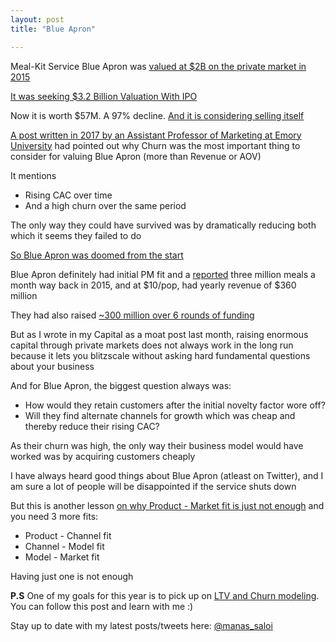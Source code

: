 ```yaml
---
layout: post
title: "Blue Apron"

---
```


Meal-Kit Service Blue Apron was [valued at $2B on the private market in 2015](https://angel.co/company/blue-apron/funding)

[It was seeking $3.2 Billion Valuation With IPO](https://fortune.com/2017/06/19/blue-apron-ipo-2/)

Now it is worth $57M. A 97% decline. [And it is considering selling itself](https://techcrunch.com/2020/02/18/blue-apron-is-considering-selling-itself/)

[A post written in 2017 by an Assistant Professor of Marketing at Emory University](https://www.linkedin.com/pulse/blue-aprons-ipo-filing-implies-troubling-customer-daniel-mccarthy/) had pointed out why Churn was the most important thing to consider for valuing Blue Apron (more than Revenue or AOV)

It mentions
- Rising CAC over time
- And a high churn over the same period

The only way they could have survived was by dramatically reducing both which it seems they failed to do

[So Blue Apron was doomed from the start](https://twitter.com/adam_keesling/status/1176992941488738304)

Blue Apron definitely had initial PM fit and a [reported](https://techcrunch.com/2015/06/09/blue-apron-cooks-up-135-million-in-series-d-funding/) three million meals a month way back in 2015, and at $10/pop, had yearly revenue of $360 million

They had also raised [~300 million over 6 rounds of funding](https://angel.co/company/blue-apron/funding)

But as I wrote in my Capital as a moat post last month, raising enormous capital through private markets does not always work in the long run because it lets you blitzscale without asking hard fundamental questions about your business

And for Blue Apron, the biggest question always was:
- How would they retain customers after the initial novelty factor wore off?
- Will they find alternate channels for growth which was cheap and thereby reduce their rising CAC?

As their churn was high, the only way their business model would have worked was by acquiring customers cheaply

I have always heard good things about Blue Apron (atleast on Twitter), and I am sure a lot of people will be disappointed if the service shuts down

But this is another lesson [on why Product - Market fit is just not enough](https://manassaloi.com/2019/11/02/product-business-market-fit.html) and you need 3 more fits:
- Product - Channel fit
- Channel - Model fit
- Model - Market fit

Having just one is not enough

**P.S** One of my goals for this year is to pick up on [LTV and Churn modeling](https://manassaloi.com/2020/01/14/so-you-want-to-understand-ltv-churn.html). You can follow this post and learn with me :)

Stay up to date with my latest posts/tweets here: [@manas_saloi](http://twitter.com/manas_saloi)

